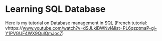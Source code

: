 # Learning SQL Database
Here is my tutorial on Database management in SQL
(French tutorial: vhttps://www.youtube.com/watch?v=dSJLkiBWNvI&list=PL6qzptmaP-gi-Y1PVGUF4WX9QulQmJoc7)
